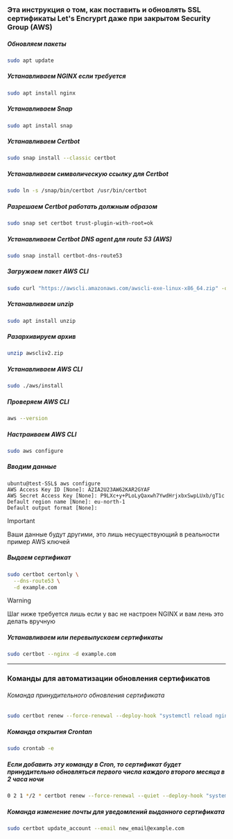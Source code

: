 ### Эта инструкция о том, как поставить и обновлять SSL сертификаты Let's Encryprt даже при закрытом Security Group (AWS)

##### Обновляем пакеты
```bash
sudo apt update
```

##### Устанавливаем NGINX если требуется
```bash
sudo apt install nginx
```

##### Устанавливаем Snap
```bash
sudo apt install snap
```

##### Устанавливаем Certbot
```bash
sudo snap install --classic certbot
```

##### Устанавливаем символическую ссылку для Certbot
```bash
sudo ln -s /snap/bin/certbot /usr/bin/certbot
```

##### Разрешаем Certbot работать должным образом
```bash
sudo snap set certbot trust-plugin-with-root=ok
```

##### Устанавливаем Сertbot DNS agent для route 53 (AWS)
```bash
sudo snap install certbot-dns-route53
```

##### Загружаем пакет AWS CLI
```bash
sudo curl "https://awscli.amazonaws.com/awscli-exe-linux-x86_64.zip" -o "awscliv2.zip"
```

##### Устанавливаем unzip
```bash
sudo apt install unzip
```

##### Разархивируем архив
```bash
unzip awscliv2.zip
```

##### Устанавливаем AWS CLI
```bash
sudo ./aws/install
```

##### Проверяем AWS CLI
```bash
aws --version
```

##### Настраиваем AWS CLI
```bash
sudo aws configure
```

##### Вводим данные
```
ubuntu@test-SSL$ aws configure
AWS Access Key ID [None]: A2IA2U23AW62KAR2GYAF
AWS Secret Access Key [None]: P9LXc+y+PLoLyQaxwh7YwdHrjxbxSwpLUxb/gT1c
Default region name [None]: eu-north-1
Default output format [None]:
```
> [!IMPORTANT]
> Ваши данные будут другими, это лишь несуществующий в реальности пример AWS ключей

##### Выдаем сертификат
```bash
sudo certbot certonly \
  --dns-route53 \
  -d example.com
```


> [!WARNING]
> Шаг ниже требуется лишь если у вас не настроен NGINX и вам лень это делать вручную
##### Устанавливаем или перевыпускаем сертификаты
```bash
sudo certbot --nginx -d example.com
```

---

### Команды для автоматизации обновления сертификатов

###### Команда принудительного обновления сертификата
```bash
sudo certbot renew --force-renewal --deploy-hook "systemctl reload nginx"
```

##### Команда открытия Crontan
```bash
sudo crontab -e
```

##### Если добавить эту команду в Cron, то сертификат будет принудительно обновляться первого числа каждого второго месяца в 2 часа ночи
```bash
0 2 1 */2 * certbot renew --force-renewal --quiet --deploy-hook "systemctl reload nginx"
```

##### Команда изменение почты для уведомлений выданного сертификата 
```bash
sudo certbot update_account --email new_email@example.com
```

